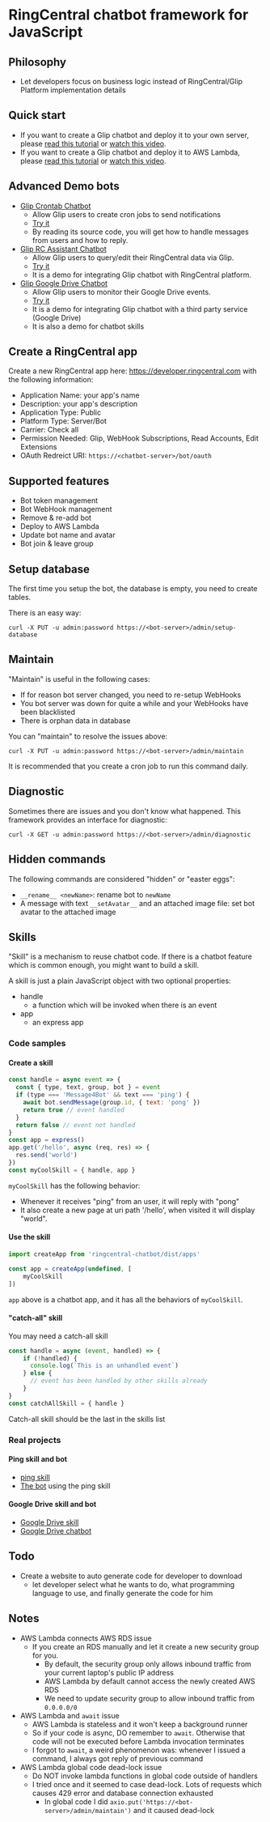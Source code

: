 # RingCentral chatbot framework for JavaScript

## Philosophy

- Let developers focus on business logic instead of RingCentral/Glip Platform implementation details


## Quick start

- If you want to create a Glip chatbot and deploy it to your own server, please [read this tutorial](https://github.com/tylerlong/glip-ping-chatbot/tree/express) or [watch this video](https://youtu.be/CR66cwHvsOI).
- If you want to create a Glip chatbot and deploy it to AWS Lambda, please [read this tutorial](https://github.com/tylerlong/glip-ping-chatbot/tree/lambda) or [watch this video](https://youtu.be/JoEMXYmtn4Y).


## Advanced Demo bots

- [Glip Crontab Chatbot](https://github.com/tylerlong/glip-crontab-chatbot)
    - Allow Glip users to create cron jobs to send notifications
    - [Try it](https://www.ringcentral.com/apps/glip-crontab-chatbot)
    - By reading its source code, you will get how to handle messages from users and how to reply.
- [Glip RC Assistant Chatbot](https://github.com/tylerlong/rc-assistant)
    - Allow Glip users to query/edit their RingCentral data via Glip.
    - [Try it](https://www.ringcentral.com/apps/glip-rc-assistant-chatbot)
    - It is a demo for integrating Glip chatbot with RingCentral platform.
- [Glip Google Drive Chatbot](https://github.com/tylerlong/glip-google-drive-chatbot)
    - Allow Glip users to monitor their Google Drive events.
    - [Try it](https://www.ringcentral.com/apps/glip-google-drive-chatbot)
    - It is a demo for integrating Glip chatbot with a third party service (Google Drive)
    - It is also a demo for chatbot skills


## Create a RingCentral app

Create a new RingCentral app here: https://developer.ringcentral.com with the following information:

- Application Name: your app's name
- Description: your app's description
- Application Type: Public
- Platform Type: Server/Bot
- Carrier: Check all
- Permission Needed: Glip, WebHook Subscriptions, Read Accounts, Edit Extensions
- OAuth Redreict URI: `https://<chatbot-server>/bot/oauth`


## Supported features

- Bot token management
- Bot WebHook management
- Remove & re-add bot
- Deploy to AWS Lambda
- Update bot name and avatar
- Bot join & leave group


## Setup database

The first time you setup the bot, the database is empty, you need to create tables.

There is an easy way:

```
curl -X PUT -u admin:password https://<bot-server>/admin/setup-database
```


## Maintain

"Maintain" is useful in the following cases:

- If for reason bot server changed, you need to re-setup WebHooks
- You bot server was down for quite a while and your WebHooks have been blacklisted
- There is orphan data in database

You can "maintain" to resolve the issues above:

```
curl -X PUT -u admin:password https://<bot-server>/admin/maintain
```

It is recommended that you create a cron job to run this command daily.


## Diagnostic

Sometimes there are issues and you don't know what happened. This framework provides an interface for diagnostic:

```
curl -X GET -u admin:password https://<bot-server>/admin/diagnostic
```


## Hidden commands

The following commands are considered "hidden" or "easter eggs":

- `__rename__ <newName>`: rename bot to `newName`
- A message with text `__setAvatar__` and an attached image file: set bot avatar to the attached image


## Skills

"Skill" is a mechanism to reuse chatbot code.
If there is a chatbot feature which is common enough, you might want to build a skill.

A skill is just a plain JavaScript object with two optional properties:

- handle
    - a function which will be invoked when there is an event
- app
    - an express app


### Code samples

#### Create a skill

```js
const handle = async event => {
  const { type, text, group, bot } = event
  if (type === 'Message4Bot' && text === 'ping') {
    await bot.sendMessage(group.id, { text: 'pong' })
    return true // event handled
  }
  return false // event not handled
}
const app = express()
app.get('/hello', async (req, res) => {
  res.send('world')
})
const myCoolSkill = { handle, app }
```

`myCoolSkill` has the following behavior:

- Whenever it receives "ping" from an user, it will reply with "pong"
- It also create a new page at uri path '/hello', when visited it will display "world".

#### Use the skill

```js
import createApp from 'ringcentral-chatbot/dist/apps'

const app = createApp(undefined, [
    myCoolSkill
])
```

`app` above is a chatbot app, and it has all the behaviors of `myCoolSkill`.

#### "catch-all" skill

You may need a catch-all skill

```js
const handle = async (event, handled) => {
    if (!handled) {
      console.log(`This is an unhandled event`)
    } else {
      // event has been handled by other skills already
    }
}
const catchAllSkill = { handle }
```

Catch-all skill should be the last in the skills list


### Real projects

#### Ping skill and bot

- [ping skill](https://github.com/tylerlong/ringcentral-chatbot-skill-ping)
- [The bot](https://github.com/tylerlong/ringcentral-chatbot-skills-demo) using the ping skill


#### Google Drive skill and bot

- [Google Drive skill](https://github.com/tylerlong/ringcentral-chatbot-skill-google-drive)
- [Google Drive chatbot](https://github.com/tylerlong/glip-google-drive-chatbot)


## Todo

- Create a website to auto generate code for developer to download
    - let developer select what he wants to do, what programming language to use, and finally generate the code for him


## Notes

- AWS Lambda connects AWS RDS issue
    - If you create an RDS manually and let it create a new security group for you.
        - By default, the security group only allows inbound traffic from your current laptop's public IP address
        - AWS Lambda by default cannot access the newly created AWS RDS
        - We need to update security group to allow inbound traffic from `0.0.0.0/0`
- AWS Lambda and `await` issue
    - AWS Lambda is stateless and it won't keep a background runner
    - So if your code is async, DO remember to `await`. Otherwise that code will not be executed before Lambda invocation terminates
    - I forgot to `await`, a weird phenomenon was: whenever I issued a command, I always got reply of previous command
- AWS Lambda global code dead-lock issue
    - Do NOT invoke lambda functions in global code outside of handlers
    - I tried once and it seemed to case dead-lock. Lots of requests which causes 429 error and database connection exhausted
        - In global code I did `axio.put('https://<bot-server>/admin/maintain')` and it caused dead-lock
